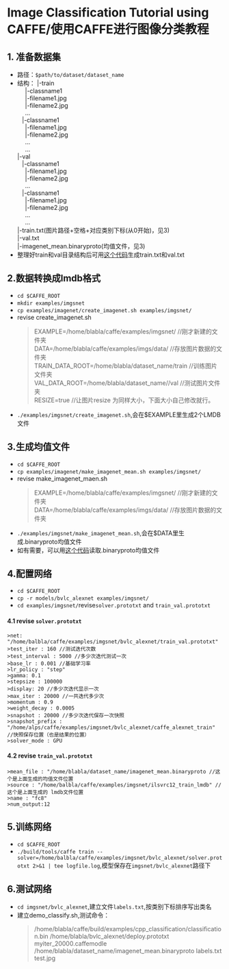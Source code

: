 # Image Classification Tutorial using CAFFE/使用CAFFE进行图像分类教程
## 1. 准备数据集 
* 路径：`$path/to/dataset/dataset_name`
* 结构：
|-train  
&ensp;&ensp;  |-classname1  
&ensp;&ensp;  |-filename1.jpg  
&ensp;&ensp;  |-filename2.jpg  
&ensp;&ensp;        ...  
&ensp;    |-classname1  
&ensp;&ensp;    |-filename1.jpg  
&ensp;&ensp;        |-filename2.jpg  
&ensp;&ensp;        ...  
&ensp;&ensp;    ...  
|-val  
&ensp;    |-classname1  
&ensp;&ensp;        |-filename1.jpg  
&ensp;&ensp;        |-filename2.jpg  
&ensp;&ensp;        ...  
&ensp;    |-classname1  
&ensp;&ensp;        |-filename1.jpg  
&ensp;&ensp;        |-filename2.jpg  
&ensp;&ensp;        ...  
&ensp;&ensp;    ...  
|-train.txt(图片路径+空格+对应类别下标(从0开始)，见3)  
|-val.txt  
|-imagenet_mean.binaryproto(均值文件，见3)  
* 整理好train和val目录结构后可用[这个代码](../utils/generate_labels.py)生成train.txt和val.txt  

## 2.数据转换成lmdb格式  
* `cd $CAFFE_ROOT`
* `mkdir examples/imgsnet`
* `cp examples/imagenet/create_imagenet.sh examples/imgsnet/`
* revise create_imagenet.sh
    >EXAMPLE=/home/blabla/caffe/examples/imgsnet/ //刚才新建的文件夹  
    >DATA=/home/blabla/caffe/examples/imgs/data/ //存放图片数据的文件夹  
    >TRAIN_DATA_ROOT=/home/blabla/dataset_name/train //训练图片文件夹  
    >VAL_DATA_ROOT=/home/blabla/dataset_name//val //测试图片文件夹  
    >RESIZE=true //让图片resize 为同样大小，下面大小自己修改就行。   
* `./examples/imgsnet/create_imagenet.sh`,会在$EXAMPLE里生成2个LMDB文件   

## 3.生成均值文件  
* `cd $CAFFE_ROOT`
* `cp examples/imagenet/make_imagenet_mean.sh examples/imgsnet/`
* revise make_imagenet_maen.sh
    >EXAMPLE=/home/blabla/caffe/examples/imgsnet/ //刚才新建的文件夹  
    >DATA=/home/blabla/caffe/examples/imgs/data/ //存放图片数据的文件夹  
* `./examples/imgsnet/make_imagenet_mean.sh`,会在$DATA里生成.binaryproto均值文件  
* 如有需要，可以用[这个代码](../utils/read_mean.py)读取.binaryproto均值文件  

## 4.配置网络
* `cd $CAFFE_ROOT`
* `cp -r models/bvlc_alexnet examples/imgsnet/`
* `cd examples/imgsnet/`revise`solver.prototxt` and `train_val.prototxt`

#### 4.1 revise `solver.prototxt`
    >net: "/home/balbla/caffe/examples/imgsnet/bvlc_alexnet/train_val.prototxt" 
    >test_iter : 160 //测试迭代次数 
    >test_interval : 5000 //多少次迭代测试一次 
    >base_lr : 0.001 //基础学习率 
    >lr_policy : "step" 
    >gamma: 0.1 
    >stepsize : 100000 
    >display: 20 //多少次迭代显示一次 
    >max_iter : 20000 //一共迭代多少次 
    >momentum : 0.9 
    >weight_decay : 0.0005 
    >snapshot : 20000 //多少次迭代保存一次快照 
    >snapshot_prefix : "/home/alps/caffe/examples/imgsnet/bvlc_alexnet/caffe_alexnet_train" //快照保存位置（也是结果的位置） 
    >solver_mode : GPU

#### 4.2 revise `train_val.prototxt`
    >mean_file : "/home/blabla/dataset_name/imagenet_mean.binaryproto //这个是上面生成的均值文件位置 
    >source : "/home/balbla/caffe/examples/imgsnet/ilsvrc12_train_lmdb" //这个是上面生成的 lmdb文件位置
    >name : "fc8"
    >num_output:12

## 5.训练网络
* `cd $CAFFE_ROOT`
* `./build/tools/caffe train --solver=/home/balbla/caffe/examples/imgsnet/bvlc_alexnet/solver.prototxt 2>&1 | tee logfile.log`,模型保存在`imgsnet/bvlc_alexnet`路径下

## 6.测试网络
* `cd imgsnet/bvlc_alexnet`,建立文件`labels.txt`,按类别下标排序写出类名
* 建立demo_classify.sh,测试命令：
    >/home/blabla/caffe/build/examples/cpp_classification/classification.bin /home/blabla/bvlc_alexnet/deploy.prototxt myiter_20000.caffemodle /home/blabla/dataset_name/imagenet_mean.binaryproto labels.txt test.jpg
